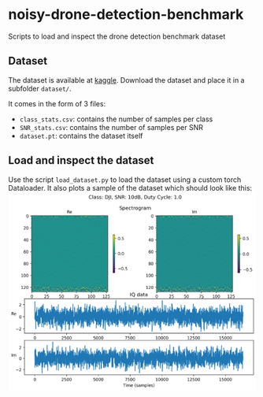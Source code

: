 # noisy-drone-detection-benchmark
Scripts to load and inspect the drone detection benchmark dataset

## Dataset
The dataset is available at [kaggle](https://www.kaggle.com/sgluege/noisy-drone-data-benchmark). Download the dataset and place it in a subfolder `dataset/`. 

It comes in the form of 3 files:
- `class_stats.csv`: contains the number of samples per class
- `SNR_stats.csv`: contains the number of samples per SNR
- `dataset.pt`: contains the dataset itself

## Load and inspect the dataset
Use the script `load_dataset.py` to load the dataset using a custom torch Dataloader. It also plots a sample of the dataset which should look like this: 
![sample_input_data.jpg](doc/img/sample_input_data.png)
